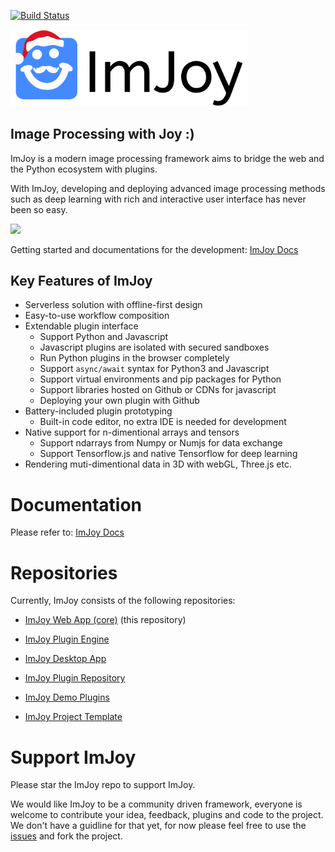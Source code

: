 [![Build Status](https://travis-ci.com/oeway/ImJoy.svg?branch=master)](https://travis-ci.com/oeway/ImJoy)

<img src="web/public/static/img/imjoy-logo-black.svg" width="380">

## Image Processing with Joy :)

ImJoy is a modern image processing framework aims to bridge the web and the Python ecosystem with plugins.

With ImJoy, developing and deploying advanced image processing methods such as deep learning with rich and interactive user interface has never been so easy.

<img src="https://github.com/oeway/ImJoy/raw/master/web/public/docs/assets/imjoy-screenshot.png" width="600px"></img>

Getting started and documentations for the development: [ImJoy Docs](https://imjoy.io/docs)

## Key Features of ImJoy
 * Serverless solution with offline-first design
 * Easy-to-use workflow composition
 * Extendable plugin interface
   - Support Python and Javascript
   - Javascript plugins are isolated with secured sandboxes
   - Run Python plugins in the browser completely
   - Support `async/await` syntax for Python3 and Javascript
   - Support virtual environments and pip packages for Python
   - Support libraries hosted on Github or CDNs for javascript
   - Deploying your own plugin with Github
 * Battery-included plugin prototyping
   - Built-in code editor, no extra IDE is needed for development
 * Native support for n-dimentional arrays and tensors
   - Support ndarrays from Numpy or Numjs for data exchange
   - Support Tensorflow.js and native Tensorflow for deep learning
 * Rendering muti-dimentional data in 3D with webGL, Three.js etc.


# Documentation

Please refer to: [ImJoy Docs](https://imjoy.io/docs/)

# Repositories

Currently, ImJoy consists of the following repositories:
 * [ImJoy Web App (core)](https://github.com/oeway/ImJoy/) (this repository)
 * [ImJoy Plugin Engine](https://github.com/oeway/ImJoy-Engine)
 * [ImJoy Desktop App](https://github.com/oeway/ImJoy-App)

 * [ImJoy Plugin Repository](https://github.com/oeway/ImJoy-Plugins)
 * [ImJoy Demo Plugins](https://github.com/oeway/ImJoy-Demo-Plugins/)
 * [ImJoy Project Template](https://github.com/oeway/ImJoy-project-template)

# Support ImJoy

Please star the ImJoy repo to support ImJoy.

We would like ImJoy to be a community driven framework, everyone is welcome to contribute your idea, feedback, plugins and code to the project. We don't have a guidline for that yet, for now please feel free to use the [issues](https://github.com/oeway/ImJoy/issues) and fork the project.
